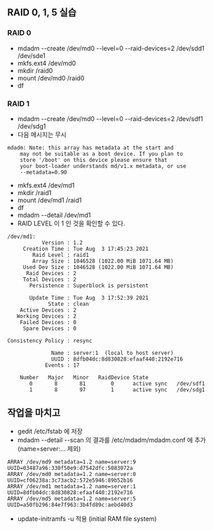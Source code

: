 ## RAID 0, 1, 5 실습

### RAID 0
- mdadm --create /dev/md0 --level=0 --raid-devices=2 /dev/sdd1 /dev/sde1
- mkfs.ext4 /dev/md0
- mkdir /raid0
- mount /dev/md0 /raid0
- df


### RAID 1
- mdadm --create /dev/md0 --level=0 --raid-devices=2 /dev/sdf1 /dev/sdg1
- 다음 메시지는 무시
```
mdadm: Note: this array has metadata at the start and
    may not be suitable as a boot device. If you plan to
    store '/boot' on this device please ensure that
    your boot-loader understands md/v1.x metadata, or use
    --metadata=0.90
```
- mkfs.ext4 /dev/md1
- mkdir /raid1
- mount /dev/md1 /raid1
- df
- mdadm --detail /dev/md1
- RAID LEVEL 이 1 인 것을 확인할 수 있다.

```
/dev/md1:
           Version : 1.2
     Creation Time : Tue Aug  3 17:45:23 2021
        Raid Level : raid1
        Array Size : 1046528 (1022.00 MiB 1071.64 MB)
     Used Dev Size : 1046528 (1022.00 MiB 1071.64 MB)
      Raid Devices : 2
     Total Devices : 2
       Persistence : Superblock is persistent

       Update Time : Tue Aug  3 17:52:39 2021
             State : clean 
    Active Devices : 2
   Working Devices : 2
    Failed Devices : 0
     Spare Devices : 0

Consistency Policy : resync

              Name : server:1  (local to host server)
              UUID : 8dfb04dc:8d830828:efaaf440:2192e716
            Events : 17

    Number   Major   Minor   RaidDevice State
       0       8       81        0      active sync   /dev/sdf1
       1       8       97        1      active sync   /dev/sdg1
```

## 작업을 마치고
- gedit /etc/fstab 에 저장
- mdadm --detail --scan 의 결과를 /etc/mdadm/mdadm.conf 에 추가 (name=server:... 제외)
```
ARRAY /dev/md9 metadata=1.2 name=server:9 UUID=03487a96:330f50e9:d7542dfc:5083072a
ARRAY /dev/md0 metadata=1.2 name=server:0 UUID=cf06238a:3c73acb2:572e5946:89b52b16
ARRAY /dev/md1 metadata=1.2 name=server:1 UUID=8dfb04dc:8d830828:efaaf440:2192e716
ARRAY /dev/md5 metadata=1.2 name=server:5 UUID=a50fb296:84e7f963:3b4fd89c:aebd40d3
```
- update-initramfs -u 적용 (initial RAM file system)
